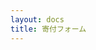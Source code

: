 ```yaml
---
layout: docs
title: 寄付フォーム
---
```

<div id="CustomDonationsForm"></div>

<script>
  var LoadCDScripts = function () {
    var cdscript = document.createElement('script');
    cdscript.onerror = function (e) {
        document.head.removeChild(this);
        setTimeout(LoadCDScripts, 1750);
    };
    cdscript.onload = function () {
        CustomDonations.BuildForm({
        account: 'd28fa233-3a2a-401c-8412-b5ef67b8a373',
        form: '19d6d719-2bc4-494d-88e4-34abec758a35',
        allocation: null, /* optional. Use an allocation ID, like 'AH664' (w/ quotes) to be default selected on form load */
        memberId: null, /* optional. If the current user is authenticated, you can insert their user ID, like '02943' (with quotes) */
        apiVersion: 'v1',
        interval: null, /* if null, then user must select one time or recurring (if enabled). Optionally can set to 'once', 'monthly','quarterly', or 'yearly' */
        loadingText: 'Loading Secure Form...',
                paymentVersion: 1,
        baseUrl: 'https://api.customdonations.com',
        mode: 'live', /* change to 'test' to run in test mode. Use card 4242 4242 4242 4242 for testing. */
      });
    };
    cdscript.src = "https://api.customdonations.com/v1/js/form-builder.min.js?v=" + new Date().getTime();
    document.head.appendChild(cdscript);
  }
  LoadCDScripts();
</script>
